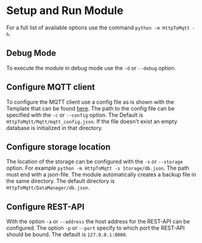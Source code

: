 # Setup and Run Module
For a full list of available options use the command `python -m HttpToMqtt -h`.

## Debug Mode
To execute the module in debug mode use the `-d` or `--debug` option.

## Configure MQTT client
To configure the MQTT client use a config file as is shown with the Template that can be found 
[here](../Templates/config.json). The path to the config file can be specified with the `-c` or `--config` 
option. The Default is `HttpToMqtt/Mqtt/mqtt_config.json`. If the file doesn't exist an empty database 
is initialized in that directory.

## Configure storage location
The location of the storage can be configured with the `-s` or `--storage` option. For example 
`python -m HttpToMqtt -s Storage/db.json`. The path must end with a json-file. The module automatically 
creates a backup file in the same directory. The default directory is `HttpToMqtt/DataManager/db.json`.

## Configure REST-API
With the option `-a` or `--address` the host address for the REST-API can be configured. The option `-p` 
or `--port` specify to which port the REST-API should be bound. The default is `127.0.0.1:8000`.
